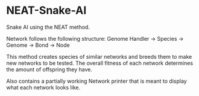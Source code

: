 # NEAT-Snake-AI
Snake AI using the NEAT method.

Network follows the following structure:
Genome Handler -> Species -> Genome -> Bond -> Node

This method creates species of similar networks and breeds them to make new networks to be tested. 
The overall fitness of each network determines the amount of offspring they have.

Also contains a partially working Network printer that is meant to display what each network looks like.
